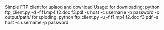 Simple FTP client for uplaod and download
Usage:
for downloading:
    python ftp_client.py -d -f f1.mp4 f2.doc f3.pdf -s host -c username -p password  -o output/path/
for uploding:
    python ftp_client.py -u -f f1.mp4 f2.doc f3.pdf -s host -c username -p password  
